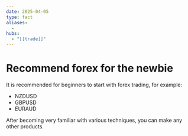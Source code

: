 ```yaml
---
date: 2025-04-05
type: fact
aliases:
  -
hubs:
  - "[[trade]]"
---
```


# Recommend forex for the newbie

It is recommended for beginners to start with forex trading, for example:
- NZDUSD
- GBPUSD
- EURAUD

After becoming very familiar with various techniques, you can make any other products.

